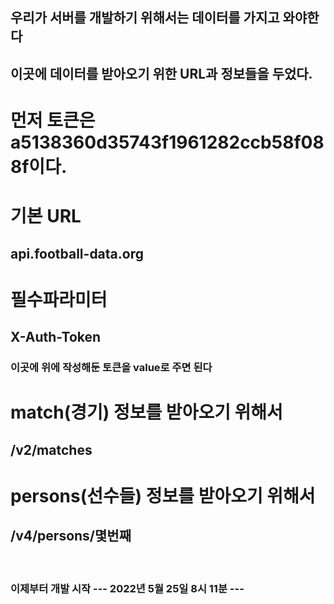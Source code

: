 <h2>우리가 서버를 개발하기 위해서는 데이터를 가지고 와야한다</h2>
<h2>이곳에 데이터를 받아오기 위한 URL과 정보들을 두었다.</h2>

<h1>먼저 토큰은 a5138360d35743f1961282ccb58f088f이다.</h1>

<h1>기본 URL</h1>
<h2>api.football-data.org</h2>

<h1>필수파라미터</h1>
<h2>X-Auth-Token</h2>
<h3>이곳에 위에 작성해둔 토큰을 value로 주면 된다</h3>

<h1>match(경기) 정보를 받아오기 위해서</h1>
<h2>/v2/matches</h2>

<h1>persons(선수들) 정보를 받아오기 위해서</h1>
<h2>/v4/persons/몇번째</h2>

<br>

<h3>이제부터 개발 시작 --- 2022년 5월 25일 8시 11분 ---</h3>




